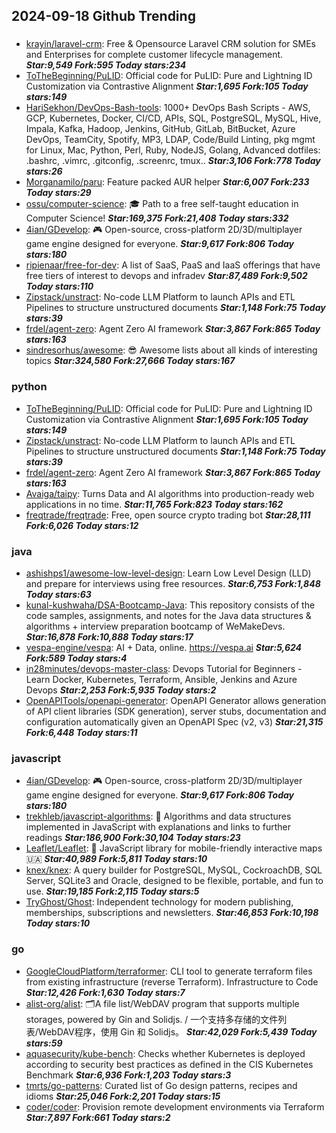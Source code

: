 ## 2024-09-18 Github Trending

### 
* [krayin/laravel-crm](https://github.com/krayin/laravel-crm): Free & Opensource Laravel CRM solution for SMEs and Enterprises for complete customer lifecycle management. ***Star:9,549 Fork:595 Today stars:234***
* [ToTheBeginning/PuLID](https://github.com/ToTheBeginning/PuLID): Official code for PuLID: Pure and Lightning ID Customization via Contrastive Alignment ***Star:1,695 Fork:105 Today stars:149***
* [HariSekhon/DevOps-Bash-tools](https://github.com/HariSekhon/DevOps-Bash-tools): 1000+ DevOps Bash Scripts - AWS, GCP, Kubernetes, Docker, CI/CD, APIs, SQL, PostgreSQL, MySQL, Hive, Impala, Kafka, Hadoop, Jenkins, GitHub, GitLab, BitBucket, Azure DevOps, TeamCity, Spotify, MP3, LDAP, Code/Build Linting, pkg mgmt for Linux, Mac, Python, Perl, Ruby, NodeJS, Golang, Advanced dotfiles: .bashrc, .vimrc, .gitconfig, .screenrc, tmux.. ***Star:3,106 Fork:778 Today stars:26***
* [Morganamilo/paru](https://github.com/Morganamilo/paru): Feature packed AUR helper ***Star:6,007 Fork:233 Today stars:29***
* [ossu/computer-science](https://github.com/ossu/computer-science): 🎓 Path to a free self-taught education in Computer Science! ***Star:169,375 Fork:21,408 Today stars:332***
* [4ian/GDevelop](https://github.com/4ian/GDevelop): 🎮 Open-source, cross-platform 2D/3D/multiplayer game engine designed for everyone. ***Star:9,617 Fork:806 Today stars:180***
* [ripienaar/free-for-dev](https://github.com/ripienaar/free-for-dev): A list of SaaS, PaaS and IaaS offerings that have free tiers of interest to devops and infradev ***Star:87,489 Fork:9,502 Today stars:110***
* [Zipstack/unstract](https://github.com/Zipstack/unstract): No-code LLM Platform to launch APIs and ETL Pipelines to structure unstructured documents ***Star:1,148 Fork:75 Today stars:39***
* [frdel/agent-zero](https://github.com/frdel/agent-zero): Agent Zero AI framework ***Star:3,867 Fork:865 Today stars:163***
* [sindresorhus/awesome](https://github.com/sindresorhus/awesome): 😎 Awesome lists about all kinds of interesting topics ***Star:324,580 Fork:27,666 Today stars:167***

### python
* [ToTheBeginning/PuLID](https://github.com/ToTheBeginning/PuLID): Official code for PuLID: Pure and Lightning ID Customization via Contrastive Alignment ***Star:1,695 Fork:105 Today stars:149***
* [Zipstack/unstract](https://github.com/Zipstack/unstract): No-code LLM Platform to launch APIs and ETL Pipelines to structure unstructured documents ***Star:1,148 Fork:75 Today stars:39***
* [frdel/agent-zero](https://github.com/frdel/agent-zero): Agent Zero AI framework ***Star:3,867 Fork:865 Today stars:163***
* [Avaiga/taipy](https://github.com/Avaiga/taipy): Turns Data and AI algorithms into production-ready web applications in no time. ***Star:11,765 Fork:823 Today stars:162***
* [freqtrade/freqtrade](https://github.com/freqtrade/freqtrade): Free, open source crypto trading bot ***Star:28,111 Fork:6,026 Today stars:12***

### java
* [ashishps1/awesome-low-level-design](https://github.com/ashishps1/awesome-low-level-design): Learn Low Level Design (LLD) and prepare for interviews using free resources. ***Star:6,753 Fork:1,848 Today stars:63***
* [kunal-kushwaha/DSA-Bootcamp-Java](https://github.com/kunal-kushwaha/DSA-Bootcamp-Java): This repository consists of the code samples, assignments, and notes for the Java data structures & algorithms + interview preparation bootcamp of WeMakeDevs. ***Star:16,878 Fork:10,888 Today stars:17***
* [vespa-engine/vespa](https://github.com/vespa-engine/vespa): AI + Data, online. https://vespa.ai ***Star:5,624 Fork:589 Today stars:4***
* [in28minutes/devops-master-class](https://github.com/in28minutes/devops-master-class): Devops Tutorial for Beginners - Learn Docker, Kubernetes, Terraform, Ansible, Jenkins and Azure Devops ***Star:2,253 Fork:5,935 Today stars:2***
* [OpenAPITools/openapi-generator](https://github.com/OpenAPITools/openapi-generator): OpenAPI Generator allows generation of API client libraries (SDK generation), server stubs, documentation and configuration automatically given an OpenAPI Spec (v2, v3) ***Star:21,315 Fork:6,448 Today stars:11***

### javascript
* [4ian/GDevelop](https://github.com/4ian/GDevelop): 🎮 Open-source, cross-platform 2D/3D/multiplayer game engine designed for everyone. ***Star:9,617 Fork:806 Today stars:180***
* [trekhleb/javascript-algorithms](https://github.com/trekhleb/javascript-algorithms): 📝 Algorithms and data structures implemented in JavaScript with explanations and links to further readings ***Star:186,900 Fork:30,104 Today stars:23***
* [Leaflet/Leaflet](https://github.com/Leaflet/Leaflet): 🍃 JavaScript library for mobile-friendly interactive maps 🇺🇦 ***Star:40,989 Fork:5,811 Today stars:10***
* [knex/knex](https://github.com/knex/knex): A query builder for PostgreSQL, MySQL, CockroachDB, SQL Server, SQLite3 and Oracle, designed to be flexible, portable, and fun to use. ***Star:19,185 Fork:2,115 Today stars:5***
* [TryGhost/Ghost](https://github.com/TryGhost/Ghost): Independent technology for modern publishing, memberships, subscriptions and newsletters. ***Star:46,853 Fork:10,198 Today stars:10***

### go
* [GoogleCloudPlatform/terraformer](https://github.com/GoogleCloudPlatform/terraformer): CLI tool to generate terraform files from existing infrastructure (reverse Terraform). Infrastructure to Code ***Star:12,426 Fork:1,630 Today stars:7***
* [alist-org/alist](https://github.com/alist-org/alist): 🗂️A file list/WebDAV program that supports multiple storages, powered by Gin and Solidjs. / 一个支持多存储的文件列表/WebDAV程序，使用 Gin 和 Solidjs。 ***Star:42,029 Fork:5,439 Today stars:59***
* [aquasecurity/kube-bench](https://github.com/aquasecurity/kube-bench): Checks whether Kubernetes is deployed according to security best practices as defined in the CIS Kubernetes Benchmark ***Star:6,936 Fork:1,203 Today stars:3***
* [tmrts/go-patterns](https://github.com/tmrts/go-patterns): Curated list of Go design patterns, recipes and idioms ***Star:25,046 Fork:2,201 Today stars:15***
* [coder/coder](https://github.com/coder/coder): Provision remote development environments via Terraform ***Star:7,897 Fork:661 Today stars:2***
